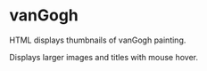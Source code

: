 # vanGogh

HTML displays thumbnails of vanGogh painting.

Displays larger images and titles with mouse hover.
